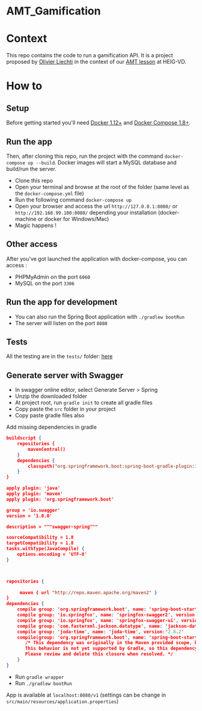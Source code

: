 # AMT_Gamification
# Context
This repo contains the code to run a gamification API. It is a project proposed by [Olivier Liechti](https://github.com/wasadigi) in the context of our [AMT lesson](https://github.com/SoftEng-HEIGVD/Teaching-HEIGVD-AMT-Lectures) at HEIG-VD.

# How to

## Setup
Before getting started you'll need [Docker 1.12+](https://docs.docker.com/) and [Docker Compose 1.8+](https://docs.docker.com/compose/).

## Run the app
Then, after cloning this repo, run the project with the command `docker-compose up --build`. Docker images will start a MySQL database and build/run the server.

- Clone this repo
- Open your terminal and browse at the root of the folder (same level as the `docker-compose.yml` file)
- Run the following command `docker-compose up`
- Open your browser and access the url `http://127.0.0.1:8080/` or `http://192.168.99.100:8080/` depending your installation (docker-machine or docker for Windows/Mac)
- Magic happens !

## Other access
After you've got launched the application with docker-compose, you can access :

- PHPMyAdmin on the port `6060`
- MySQL on the port `3306`

## Run the app for development
- You can also run the Spring Boot application with `./gradlew bootRun`
- The server will listen on the port `8080`

## Tests
All the testing are in the `tests/` folder: [here](https://github.com/moodah/AMT_Gamification/tree/master/tests)

## Generate server with Swagger
- In swagger online editor, select Generate Server > Spring
- Unzip the downloaded folder
- At project root, run `gradle init` to create all gradle files
- Copy paste the `src` folder in your project
- Copy paste gradle files also

Add missing dependencies in gradle
```json
buildscript {
    repositories {
        mavenCentral()
    }
    dependencies {
        classpath("org.springframework.boot:spring-boot-gradle-plugin:1.4.2.RELEASE")
    }
}

apply plugin: 'java'
apply plugin: 'maven'
apply plugin: 'org.springframework.boot'

group = 'io.swagger'
version = '1.0.0'

description = """swagger-spring"""

sourceCompatibility = 1.8
targetCompatibility = 1.8
tasks.withType(JavaCompile) {
	options.encoding = 'UTF-8'
}



repositories {
        
     maven { url "http://repo.maven.apache.org/maven2" }
}
dependencies {
    compile group: 'org.springframework.boot', name: 'spring-boot-starter-web', version:'1.3.5.RELEASE'
    compile group: 'io.springfox', name: 'springfox-swagger2', version:'2.5.0'
    compile group: 'io.springfox', name: 'springfox-swagger-ui', version:'2.5.0'
    compile group: 'com.fasterxml.jackson.datatype', name: 'jackson-datatype-joda', version:'2.6.6'
    compile group: 'joda-time', name: 'joda-time', version:'2.8.2'
    compile(group: 'org.springframework.boot', name: 'spring-boot-starter-tomcat', version:'1.3.5.RELEASE') {
       /* This dependency was originally in the Maven provided scope, but the project was not of type war.
       This behavior is not yet supported by Gradle, so this dependency has been converted to a compile dependency.
       Please review and delete this closure when resolved. */
    }
}
```
- Run `gradle wrapper`
- Run `./gradlew bootRun`

App is available at `localhost:8080/v1` (settings can be change in `src/main/resources/application.properties`)
